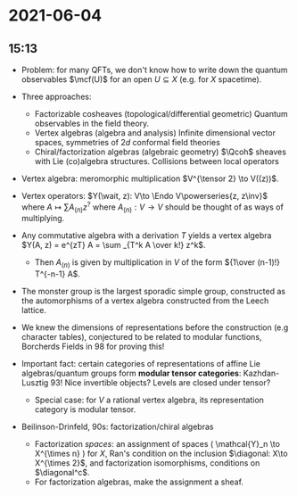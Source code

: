 # 2021-06-04

## 15:13

- Problem: for many QFTs, we don't know how to write down the quantum observables $\mcf(U)$ for an open $U \subseteq X$ (e.g. for $X$ spacetime).
- Three approaches:
  - Factorizable cosheaves (topological/differential geometric)
    Quantum observables in the field theory.
  - Vertex algebras (algebra and analysis)
    Infinite dimensional vector spaces, symmetries of $2d$ conformal field theories
  - Chiral/factorization algebras (algebraic geometry)
    $\Qcoh$ sheaves with Lie (co)algebra structures.
    Collisions between local operators

- Vertex algebra: meromorphic multiplication $V^{\tensor 2} \to V((z))$.
- Vertex operators: $Y(\wait, z): V\to \Endo V\powerseries{z, z\inv}$ where $A\mapsto \sum A_{(n)} z^?$ where $A_{(n)}:V\to V$ should be thought of as ways of multiplying.
- Any commutative algebra with a derivation $T$ yields a vertex algebra $Y(A, z) = e^{zT} A = \sum _{T^k A \over k!} z^k$.
  - Then $A_{(n)}$ is given by multiplication in $V$ of the form ${1\over (n-1)!} T^{-n-1} A$.
- The monster group is the largest sporadic simple group, constructed as the automorphisms of a vertex algebra constructed from the Leech lattice.
- We knew the dimensions of representations before the construction (e.g character tables), conjectured to be related to modular functions, Borcherds Fields in 98 for proving this!
- Important fact: certain categories of representations of affine Lie algebras/quantum groups form **modular tensor categories**: Kazhdan-Lusztig 93!
  Nice invertible objects? Levels are closed under tensor?
  - Special case: for $V$ a rational vertex algebra, its representation category is modular tensor.
- Beilinson-Drinfeld, 90s: factorization/chiral algebras
  - Factorization *spaces*: an assignment of spaces \( \mathcal{Y}_n \to X^{\times n} \) for $X$, Ran's condition on the inclusion $\diagonal: X\to X^{\times 2}$, and factorization isomorphisms, conditions on $\diagonal^c$.
  - For factorization algebras, make the assignment a sheaf.
